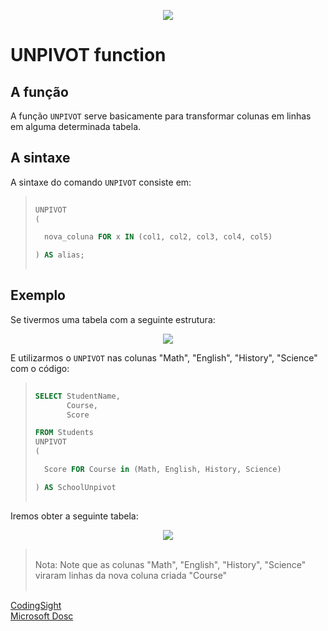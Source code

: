 


<p align="center">
  <img src="https://d1.awsstatic.com/logos/partners/microsoft/logo-SQLServer-vert.c0cb0df0cd1d6c8469d792abb5929239da36611a.png">
</p>

# UNPIVOT function

## A função

A função `UNPIVOT` serve basicamente para transformar colunas em linhas em alguma determinada tabela.

## A sintaxe

A sintaxe do comando `UNPIVOT` consiste em:


>```sql 
>     
>UNPIVOT  
>(
>
>   nova_coluna FOR x IN (col1, col2, col3, col4, col5)  
>
>) AS alias;  
>      
>```

## Exemplo

Se tivermos uma tabela com a seguinte estrutura:

<p align="center">
  <img src="https://codingsight.com/wp-content/uploads/2018/04/unpivot-operator.png">
</p>

E utilizarmos o `UNPIVOT` nas colunas "Math", "English", "History", "Science" com o código:

>```sql 
>     
>SELECT StudentName,
>        Course, 
>        Score
>
>FROM Students
>UNPIVOT
>(
>
>	Score FOR Course in (Math, English, History, Science)
>
>) AS SchoolUnpivot
>      
>```

Iremos obter a seguinte tabela:

<p align="center">
  <img src="https://codingsight.com/wp-content/uploads/2018/04/6.png">
</p>

><br>
>Nota: Note que as colunas "Math", "English", "History", "Science" viraram linhas da nova coluna criada "Course"<br>
><br>

[CodingSight](https://codingsight.com/understanding-pivot-unpivot-and-reverse-pivot-statements/)<br>
[Microsoft Dosc](https://docs.microsoft.com/pt-br/sql/t-sql/queries/from-using-pivot-and-unpivot?view=sql-server-ver15)
